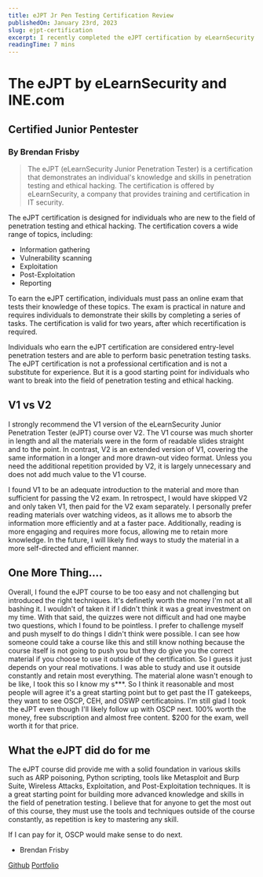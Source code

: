 ```yaml
---
title: eJPT Jr Pen Testing Certification Review
publishedOn: January 23rd, 2023
slug: ejpt-certification
excerpt: I recently completed the eJPT certification by eLearnSecurity on Pentesting and will give a review on the parts of the course I appreciated, who this certification is geared towards, and what it lacks. 
readingTime: 7 mins
---
```


# The eJPT by eLearnSecurity and INE.com
## Certified Junior Pentester
### By Brendan Frisby

> The eJPT (eLearnSecurity Junior Penetration Tester) is a certification that demonstrates an individual's knowledge and skills in penetration testing and ethical hacking. The certification is offered by eLearnSecurity, a company that provides training and certification in IT security.

The eJPT certification is designed for individuals who are new to the field of penetration testing and ethical hacking. The certification covers a wide range of topics, including:

- Information gathering
- Vulnerability scanning
- Exploitation
- Post-Exploitation
- Reporting

To earn the eJPT certification, individuals must pass an online exam that tests their knowledge of these topics. The exam is practical in nature and requires individuals to demonstrate their skills by completing a series of tasks. The certification is valid for two years, after which recertification is required.

Individuals who earn the eJPT certification are considered entry-level penetration testers and are able to perform basic penetration testing tasks. The eJPT certification is not a professional certification and is not a substitute for experience. But it is a good starting point for individuals who want to break into the field of penetration testing and ethical hacking.

## V1 vs V2 

I strongly recommend the V1 version of the eLearnSecurity Junior Penetration Tester (eJPT) course over V2. The V1 course was much shorter in length and all the materials were in the form of readable slides straight and to the point. In contrast, V2 is an extended version of V1, covering the same information in a longer and more drawn-out video format. Unless you need the additional repetition provided by V2, it is largely unnecessary and does not add much value to the V1 course.

I found V1 to be an adequate introduction to the material and more than sufficient for passing the V2 exam. In retrospect, I would have skipped V2 and only taken V1, then paid for the V2 exam separately. I personally prefer reading materials over watching videos, as it allows me to absorb the information more efficiently and at a faster pace. Additionally, reading is more engaging and requires more focus, allowing me to retain more knowledge. In the future, I will likely find ways to study the material in a more self-directed and efficient manner.


## One More Thing....

Overall, I found the eJPT course to be too easy and not challenging but introduced the right techniques. It's definetly worth the money I'm not at all bashing it. I wouldn't of taken it if I didn't think it was a great investment on my time. With that said, the quizzes were not difficult and had one maybe two questions, which I found to be pointless. I prefer to challenge myself and push myself to do things I didn't think were possible. I can see how someone could take a course like this and still know nothing because the course itself is not going to push you but they do give you the correct material if you choose to use it outside of the certification. So I guess it just depends on your real motivations. I was able to study and use it outside constantly and retain most everything. The material alone wasn't enough to be like, I took this so I know my s***. So I think it reasonable and most people will agree it's a great starting point but to get past the IT gatekeeps, they want to see OSCP, CEH, and OSWP certificatoins. I'm still glad I took the eJPT even though I'll likely follow up with OSCP next. 100% worth the money, free subscription and almost free content. $200 for the exam, well worth it for that price. 

## What the eJPT did do for me

The eJPT course did provide me with a solid foundation in various skills such as ARP poisoning, Python scripting, tools like Metasploit and Burp Suite, Wireless Attacks, Exploitation, and Post-Exploitation techniques. It is a great starting point for building more advanced knowledge and skills in the field of penetration testing. I believe that for anyone to get the most out of this course, they must use the tools and techniques outside of the course constantly, as repetition is key to mastering any skill. 

If I can pay for it, OSCP would make sense to do next.

- Brendan Frisby

[Github](https://github.com/bfrisbyh92)
[Portfolio](https://brendanfrisby.live)